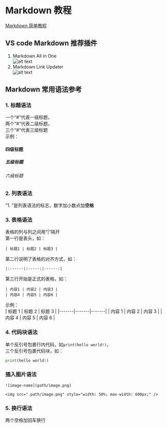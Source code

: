 # Markdown 教程

[Markdown 简单教程](https://www.bilibili.com/video/BV1si4y1472o/?share_source=copy_web&vd_source=7f54efe1da20c04e64d8b69684311984)

## VS code Markdown 推荐插件

1. Markdown All in One  
   ![alt text](../../src/image/t_image22.png)
2. Markdown Link Updater  
   ![alt text](../../src/image/t_image21.png)

## Markdown 常用语法参考

### 1. 标题语法

一个“#”代表一级标题，  
两个“#”代表二级标题，  
三个“#”代表三级标题  
示例：

#### 四级标题

##### 五级标题

###### 六级标题

### 2. 列表语法

“1. ”是列表语法的标志，数字加小数点加**空格**

### 3. 表格语法

表格的列与列之间用“|”隔开  
第一行是表头，如：

```
| 标题1 | 标题2 | 标题3 |
```

第二行说明了表格的对齐方式，如：

```
|:------|:-----:|------:|
```

第三行开始是正式的表格，如：

```
| 内容1 | 内容2 | 内容3 |
| 内容4 | 内容5 | 内容6 |
```

示例：  
| 标题 1 | 标题 2 | 标题 3 |
|-------|-------|-------|
| 内容 1 | 内容 2 | 内容 3 |
| 内容 4 | 内容 5 | 内容 6 |

### 4. 代码块语法

单个反引号包裹行内代码，如`print(hello world!)`，  
三个反引号包裹代码块，如：

```python
print(hello world!)
```

### 插入图片语法

```
![image-name](path/image.png)
```

```
<img src=".path/image.png" style="width: 50%; max-width: 600px;" />
```

### 5. 换行语法

两个空格加回车换行
